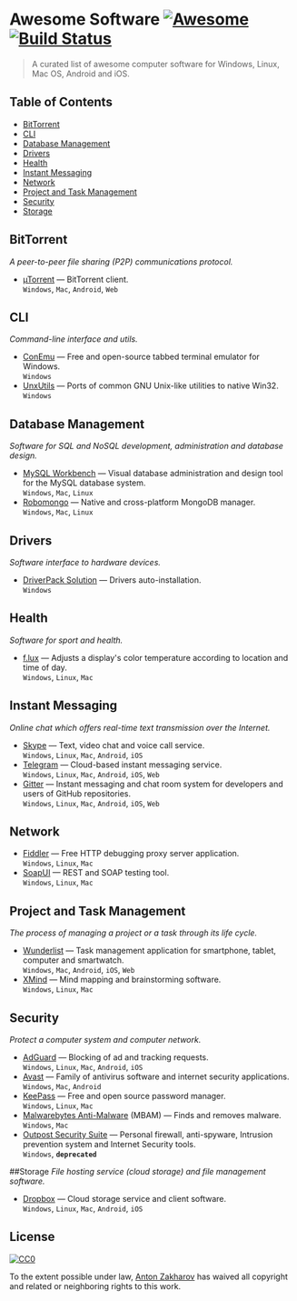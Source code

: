 
# Awesome Software [![Awesome](https://cdn.rawgit.com/sindresorhus/awesome/d7305f38d29fed78fa85652e3a63e154dd8e8829/media/badge.svg)](https://github.com/sindresorhus/awesome) [![Build Status](https://api.travis-ci.org/27cm/awesome-soft.svg?branch=master)](https://travis-ci.org/27cm/awesome-soft)

> A curated list of awesome computer software for Windows, Linux, Mac OS, Android and iOS.


## Table of Contents

- [BitTorrent](#bittorrent)
- [CLI](#cli)
- [Database Management](#database-management)
- [Drivers](#drivers)
- [Health](#health)
- [Instant Messaging](#instant-messaging)
- [Network](#network)
- [Project and Task Management](#project-and-task-management)
- [Security](#security)
- [Storage](#storage)


## BitTorrent
*A peer-to-peer file sharing (P2P) communications protocol.*

- [µTorrent](http://www.utorrent.com/intl/en/) — BitTorrent client.
  <br>`Windows`, `Mac`, `Android`, `Web`


## CLI
*Command-line interface and utils.*

- [ConEmu](http://conemu.github.io) — Free and open-source tabbed terminal emulator for Windows.
  <br>`Windows`
- [UnxUtils](http://unxutils.sourceforge.net/) — Ports of common GNU Unix-like utilities to native Win32.
  <br>`Windows`


## Database Management
*Software for SQL and NoSQL development, administration and database design.*

- [MySQL Workbench](http://mysqlworkbench.org) — Visual database administration and design tool for the MySQL database system.
  <br>`Windows`, `Mac`, `Linux`
- [Robomongo](https://robomongo.org/) — Native and cross-platform MongoDB manager.
  <br>`Windows`, `Mac`, `Linux`


## Drivers
*Software interface to hardware devices.*

- [DriverPack Solution](https://drp.su/index.htm) — Drivers auto-installation.
  <br>`Windows`


## Health
*Software for sport and health.*

- [f.lux](https://justgetflux.com/) — Adjusts a display's color temperature according to location and time of day.
  <br>`Windows`, `Linux`, `Mac`


## Instant Messaging
*Online chat which offers real-time text transmission over the Internet.*

- [Skype](https://www.skype.com/en/) — Text, video chat and voice call service.
  <br>`Windows`, `Linux`, `Mac`, `Android`, `iOS`
- [Telegram](https://telegram.org/) — Cloud-based instant messaging service.
  <br>`Windows`, `Linux`, `Mac`, `Android`, `iOS`, `Web`
- [Gitter](https://gitter.im/) — Instant messaging and chat room system for developers and users of GitHub repositories.
  <br>`Windows`, `Linux`, `Mac`, `Android`, `iOS`, `Web`
  

## Network

- [Fiddler](http://www.telerik.com/fiddler) — Free HTTP debugging proxy server application.
  <br>`Windows`, `Linux`, `Mac`
- [SoapUI](http://www.soapui.org/) — REST and SOAP testing tool.
  <br>`Windows`, `Linux`, `Mac`


## Project and Task Management
*The process of managing a project or a task through its life cycle.*

- [Wunderlist](https://www.wunderlist.com/) — Task management application for smartphone, tablet, computer and smartwatch.
  <br>`Windows`, `Mac`, `Android`, `iOS`, `Web`
- [XMind](http://www.xmind.net/) — Mind mapping and brainstorming software.
  <br>`Windows`, `Linux`, `Mac`


## Security
*Protect a computer system and computer network.*

- [AdGuard](https://adguard.com/en/welcome.html) — Blocking of ad and tracking requests.
  <br>`Windows`, `Linux`, `Mac`, `Android`, `iOS`
- [Avast](https://www.avast.com/en-us/index) — Family of antivirus software and internet security applications.
  <br>`Windows`, `Mac`, `Android`
- [KeePass](http://keepass.info/) — Free and open source password manager.
  <br>`Windows`, `Linux`, `Mac`
- [Malwarebytes Anti-Malware](https://www.malwarebytes.com/) (MBAM) — Finds and removes malware.
  <br>`Windows`, `Mac`
- [Outpost Security Suite](http://www.agnitum.com/index.php) — Personal firewall, anti-spyware, Intrusion prevention system and Internet Security tools.
  <br>`Windows`, **`deprecated`**


##Storage
*File hosting service (cloud storage) and file management software.*

- [Dropbox](https://www.dropbox.com/) — Cloud storage service and client software.
  <br>`Windows`, `Linux`, `Mac`, `Android`, `iOS`


## License

[![CC0](http://mirrors.creativecommons.org/presskit/buttons/88x31/svg/cc-zero.svg)](https://creativecommons.org/publicdomain/zero/1.0/)

To the extent possible under law, [Anton Zakharov](https://github.com/27cm) has waived all copyright and related or neighboring rights to this work.
